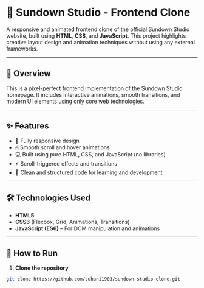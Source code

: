 # 🌇 Sundown Studio - Frontend Clone

A responsive and animated frontend clone of the official Sundown Studio website, built using **HTML**, **CSS**, and **JavaScript**. This project highlights creative layout design and animation techniques without using any external frameworks.

---

## 📌 Overview

This is a pixel-perfect frontend implementation of the Sundown Studio homepage. It includes interactive animations, smooth transitions, and modern UI elements using only core web technologies.

---

## ✨ Features

- 🎨 Fully responsive design  
- 🖱 Smooth scroll and hover animations  
- 💻 Built using pure HTML, CSS, and JavaScript (no libraries)  
- ⚡ Scroll-triggered effects and transitions  
- 🧩 Clean and structured code for learning and development  

---

## 🛠 Technologies Used

- **HTML5**
- **CSS3** (Flexbox, Grid, Animations, Transitions)
- **JavaScript (ES6)** – For DOM manipulation and animations

---

## 🚀 How to Run

1. **Clone the repository**

```bash
git clone https://github.com/suhani1903/sundown-studio-clone.git

